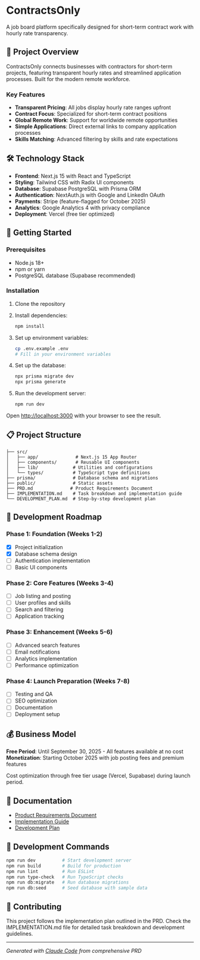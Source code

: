 # ContractsOnly

A job board platform specifically designed for short-term contract work with hourly rate transparency.

## 🎯 Project Overview

ContractsOnly connects businesses with contractors for short-term projects, featuring transparent hourly rates and streamlined application processes. Built for the modern remote workforce.

### Key Features

- **Transparent Pricing**: All jobs display hourly rate ranges upfront
- **Contract Focus**: Specialized for short-term contract positions
- **Global Remote Work**: Support for worldwide remote opportunities
- **Simple Applications**: Direct external links to company application processes
- **Skills Matching**: Advanced filtering by skills and rate expectations

## 🛠️ Technology Stack

- **Frontend**: Next.js 15 with React and TypeScript
- **Styling**: Tailwind CSS with Radix UI components
- **Database**: Supabase PostgreSQL with Prisma ORM
- **Authentication**: NextAuth.js with Google and LinkedIn OAuth
- **Payments**: Stripe (feature-flagged for October 2025)
- **Analytics**: Google Analytics 4 with privacy compliance
- **Deployment**: Vercel (free tier optimized)

## 🚀 Getting Started

### Prerequisites

- Node.js 18+ 
- npm or yarn
- PostgreSQL database (Supabase recommended)

### Installation

1. Clone the repository
2. Install dependencies:
   ```bash
   npm install
   ```

3. Set up environment variables:
   ```bash
   cp .env.example .env
   # Fill in your environment variables
   ```

4. Set up the database:
   ```bash
   npx prisma migrate dev
   npx prisma generate
   ```

5. Run the development server:
   ```bash
   npm run dev
   ```

Open [http://localhost:3000](http://localhost:3000) with your browser to see the result.

## 📋 Project Structure

```
├── src/
│   ├── app/              # Next.js 15 App Router
│   ├── components/       # Reusable UI components
│   ├── lib/             # Utilities and configurations
│   └── types/           # TypeScript type definitions
├── prisma/              # Database schema and migrations
├── public/              # Static assets
├── PRD.md              # Product Requirements Document
├── IMPLEMENTATION.md    # Task breakdown and implementation guide
└── DEVELOPMENT_PLAN.md  # Step-by-step development plan
```

## 🎯 Development Roadmap

### Phase 1: Foundation (Weeks 1-2)
- [x] Project initialization
- [x] Database schema design
- [ ] Authentication implementation
- [ ] Basic UI components

### Phase 2: Core Features (Weeks 3-4)
- [ ] Job listing and posting
- [ ] User profiles and skills
- [ ] Search and filtering
- [ ] Application tracking

### Phase 3: Enhancement (Weeks 5-6)
- [ ] Advanced search features
- [ ] Email notifications
- [ ] Analytics implementation
- [ ] Performance optimization

### Phase 4: Launch Preparation (Weeks 7-8)
- [ ] Testing and QA
- [ ] SEO optimization
- [ ] Documentation
- [ ] Deployment setup

## 💰 Business Model

**Free Period**: Until September 30, 2025 - All features available at no cost
**Monetization**: Starting October 2025 with job posting fees and premium features

Cost optimization through free tier usage (Vercel, Supabase) during launch period.

## 📄 Documentation

- [Product Requirements Document](./PRD.md)
- [Implementation Guide](./IMPLEMENTATION.md)
- [Development Plan](./DEVELOPMENT_PLAN.md)

## 🔧 Development Commands

```bash
npm run dev          # Start development server
npm run build        # Build for production
npm run lint         # Run ESLint
npm run type-check   # Run TypeScript checks
npm run db:migrate   # Run database migrations
npm run db:seed      # Seed database with sample data
```

## 🤝 Contributing

This project follows the implementation plan outlined in the PRD. Check the IMPLEMENTATION.md file for detailed task breakdown and development guidelines.

---

*Generated with [Claude Code](https://claude.ai/code) from comprehensive PRD*
